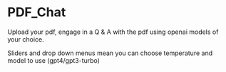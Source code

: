 # PDF_Chat

Upload your pdf, engage in a Q & A with the pdf using openai models of your choice.

Sliders and drop down menus mean you can choose temperature and model to use (gpt4/gpt3-turbo)
